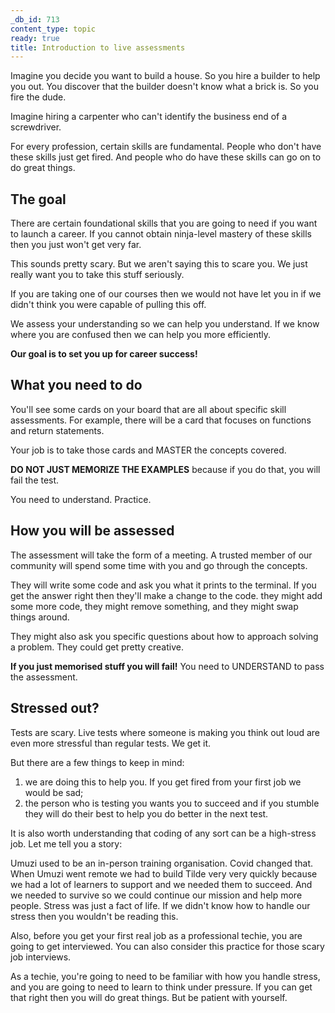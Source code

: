 ```yaml
---
_db_id: 713
content_type: topic
ready: true
title: Introduction to live assessments
---
```


Imagine you decide you want to build a house. So you hire a builder to help you out. You discover that the builder doesn't know what a brick is. So you fire the dude.

Imagine hiring a carpenter who can't identify the business end of a screwdriver.

For every profession, certain skills are fundamental. People who don't have these skills just get fired.
And people who do have these skills can go on to do great things.

## The goal

There are certain foundational skills that you are going to need if you want to launch a career. If you cannot obtain ninja-level mastery of these skills then you just won't get very far.

This sounds pretty scary. But we aren't saying this to scare you. We just really want you to take this stuff seriously.

If you are taking one of our courses then we would not have let you in if we didn't think you were capable of pulling this off.

We assess your understanding so we can help you understand. If we know where you are confused then we can help you more efficiently.

**Our goal is to set you up for career success!**

## What you need to do

You'll see some cards on your board that are all about specific skill assessments. For example, there will be a card that focuses on functions and return statements.

Your job is to take those cards and MASTER the concepts covered.

**DO NOT JUST MEMORIZE THE EXAMPLES** because if you do that, you will fail the test.

You need to understand. Practice.

## How you will be assessed

The assessment will take the form of a meeting. A trusted member of our community will spend some time with you and go through the concepts.

They will write some code and ask you what it prints to the terminal. If you get the answer right then they'll make a change to the code. they might add some more code, they might remove something, and they might swap things around.

They might also ask you specific questions about how to approach solving a problem. They could get pretty creative.

**If you just memorised stuff you will fail!** You need to UNDERSTAND to pass the assessment.
## Stressed out?

Tests are scary. Live tests where someone is making you think out loud are even more stressful than regular tests. We get it.

But there are a few things to keep in mind:

1. we are doing this to help you. If you get fired from your first job we would be sad;
2. the person who is testing you wants you to succeed and if you stumble they will do their best to help you do better in the next test.

It is also worth understanding that coding of any sort can be a high-stress job. Let me tell you a story:

Umuzi used to be an in-person training organisation. Covid changed that. When Umuzi went remote we had to build Tilde very very quickly because we had a lot of learners to support and we needed them to succeed. And we needed to survive so we could continue our mission and help more people. Stress was just a fact of life. If we didn't know how to handle our stress then you wouldn't be reading this.

Also, before you get your first real job as a professional techie, you are going to get interviewed. You can also consider this practice for those scary job interviews.

As a techie, you're going to need to be familiar with how you handle stress, and you are going to need to learn to think under pressure. If you can get that right then you will do great things. But be patient with yourself.